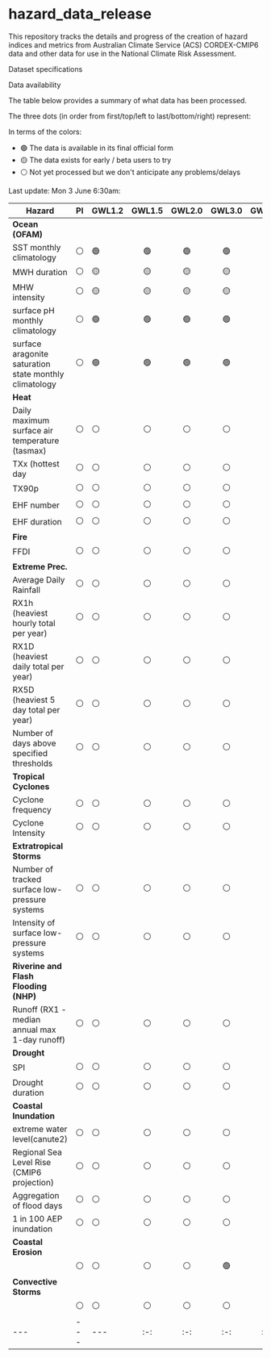 # hazard_data_release

This repository tracks the details and progress of the creation of hazard indices and metrics from Australian Climate Service (ACS) CORDEX-CMIP6 data and other data for use in the National Climate Risk Assessment.

Dataset specifications

Data availability

The table below provides a summary of what data has been processed.

The three dots (in order from first/top/left to last/bottom/right) represent:

In terms of the colors:
- :green_circle: The data is available in its final official form
- :yellow_circle: The data exists for early / beta users to try
- :white_circle: Not yet processed but we don't anticipate any problems/delays

Last update: Mon 3 June 6:30am: 



| Hazard | PI  | GWL1.2 | GWL1.5  | GWL2.0 | GWL3.0 | GWL4.0| (Notes) |
| ---    | --- | ---    |  :-:    | :-:    | :-:    | :-:   | :-:     |
| **Ocean (OFAM)**|     |        |         |        |        |       |         |
| SST monthly climatology     |:white_circle: | :green_circle: | :green_circle: | :green_circle: | :green_circle: | :green_circle: |  |
| MWH duration |:white_circle: | :yellow_circle: | :yellow_circle: | :yellow_circle: | :yellow_circle: | :yellow_circle: |  |
| MHW intensity|:white_circle: | :yellow_circle: | :yellow_circle: | :yellow_circle: | :yellow_circle: | :yellow_circle: |  |
| surface pH monthly climatology   |:white_circle: | :green_circle: | :green_circle: | :green_circle: | :green_circle: | :green_circle: |  |
| surface aragonite saturation state monthly climatology |:white_circle: | :green_circle: | :green_circle: | :green_circle: | :green_circle: | :green_circle: |  |
| **Heat**|     |        |         |        |        |       |         |
| Daily maximum surface air temperature (tasmax)   |:white_circle: | :white_circle: | :white_circle: | :white_circle: | :white_circle: | :white_circle: |  |
| TXx (hottest day   |:white_circle: | :white_circle: | :white_circle: | :white_circle: | :white_circle: | :white_circle: |  |
| TX90p    |:white_circle: | :white_circle: | :white_circle: | :white_circle: | :white_circle: | :white_circle: |  |
| EHF number    |:white_circle: | :white_circle: | :white_circle: | :white_circle: | :white_circle: | :white_circle: |  |
| EHF duration  |:white_circle: | :white_circle: | :white_circle: | :white_circle: | :white_circle: | :white_circle: |  |
| **Fire**|     |        |         |        |        |       |         |
| FFDI     |:white_circle: | :white_circle: | :white_circle: | :white_circle: | :white_circle: | :white_circle: |  |
| **Extreme Prec.**|     |        |         |        |        |       |         |
|Average Daily Rainfall    |:white_circle: | :white_circle: | :white_circle: | :white_circle: | :white_circle: | :white_circle: |  |
|RX1h (heaviest hourly total per year)     |:white_circle: | :white_circle: | :white_circle: | :white_circle: | :white_circle: | :white_circle: |  |
|RX1D (heaviest daily total per year)  |:white_circle: | :white_circle: | :white_circle: | :white_circle: | :white_circle: | :white_circle: |  |
|RX5D (heaviest 5 day total per year)  |:white_circle: | :white_circle: | :white_circle: | :white_circle: | :white_circle: | :white_circle: |  |
|Number of days above specified thresholds  |:white_circle: | :white_circle: | :white_circle: | :white_circle: | :white_circle: | :white_circle: |  |
| **Tropical Cyclones**|     |        |         |        |        |       |         |
| Cyclone frequency |:white_circle: | :white_circle: | :white_circle: | :white_circle: | :white_circle: | :white_circle: |  |
| Cyclone Intensity |:white_circle: | :white_circle: | :white_circle: | :white_circle: | :white_circle: | :white_circle: |  |
| **Extratropical Storms**|     |        |         |        |        |       |         |
| Number of tracked surface low-pressure systems   |:white_circle: | :white_circle: | :white_circle: | :white_circle: | :white_circle: | :white_circle: |  |
| Intensity of surface low-pressure systems   |:white_circle: | :white_circle: | :white_circle: | :white_circle: | :white_circle: | :white_circle: |  |
| **Riverine and Flash Flooding (NHP)**|     |        |         |        |        |       |         |
|Runoff (RX1 - median annual max 1-day runoff)  |:white_circle: | :white_circle: | :white_circle: | :white_circle: | :white_circle: | :white_circle: |  |
| **Drought**|     |        |         |        |        |       |         |
| SPI    |:white_circle: | :white_circle: | :white_circle: | :white_circle: | :white_circle: | :white_circle: |  |
| Drought duration    |:white_circle: | :white_circle: | :white_circle: | :white_circle: | :white_circle: | :white_circle: |  |
| **Coastal Inundation**|     |        |         |        |        |       |         |
| extreme water level(canute2)     |:white_circle: | :white_circle: | :white_circle: | :white_circle: | :white_circle: | :white_circle: |  |
| Regional Sea Level Rise (CMIP6 projection)     |:white_circle: | :white_circle: | :white_circle: | :white_circle: | :white_circle: | :white_circle: |  |
| Aggregation of flood days |:white_circle: | :white_circle: | :white_circle: | :white_circle: | :white_circle: | :white_circle: |  |
| 1 in 100 AEP inundation |:white_circle: | :white_circle: | :white_circle: | :white_circle: | :white_circle: | :white_circle: |  |
| **Coastal Erosion**|     |        |         |        |        |       |         |
|     |:white_circle: | :white_circle: | :white_circle: | :white_circle: | :green_circle: | :green_circle: |  |
| **Convective Storms**|     |        |         |        |        |       |         |
|         |:white_circle: | :white_circle: | :white_circle: | :white_circle: | :white_circle: | :white_circle: |  |
| ---    | --- | ---    |  :-:    | :-:    | :-:    | :-:   | :-:     |

